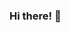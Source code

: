 ### Hi there! :eyes:


[logo]: https://user-images.githubusercontent.com/79642443/144759613-d49dc753-99c4-4ee5-ae36-1a5f684a60b0.png


